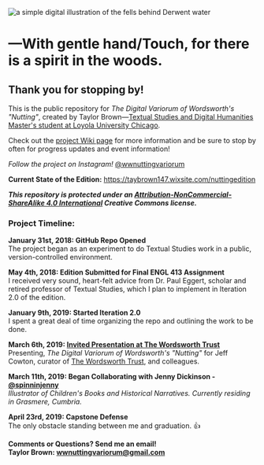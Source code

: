 ![a simple digital illustration of the fells behind Derwent water](https://raw.githubusercontent.com/taylorcate/NuttingVariorum/master/DesignMaterials/Illustrations/DerwentWater_CoverImage_001_4README.png)
# —With gentle hand/Touch, for there is a spirit in the woods.

## Thank you for stopping by!  
This is the public repository for _The Digital Variorum of Wordsworth's "Nutting"_, created by Taylor Brown—[Textual Studies and Digital Humanities Master's student at Loyola University Chicago](https://luc.edu/ctsdh/academics/maindigitalhumanities/).  

Check out the [project Wiki page](https://github.com/taylorcate/NuttingVariorum/wiki) for more information and be sure to stop by often for progress updates and event information!

_Follow the project on Instagram!_ [@wwnuttingvariorum](https://www.instagram.com/wwnuttingvariorum/?hl=en)

**Current State of the Edition:** https://taybrown147.wixsite.com/nuttingedition

_**This repository is protected under an [Attribution-NonCommercial-ShareAlike 4.0 International](https://creativecommons.org/licenses/by-nc-sa/4.0/legalcode) Creative Commons license.**_

### Project Timeline:  

**January 31st, 2018: GitHub Repo Opened**  
The project began as an experiment to do Textual Studies work in a public, version-controlled environment.  

**May 4th, 2018: Edition Submitted for Final ENGL 413 Assignment**  
I received very sound, heart-felt advice from Dr. Paul Eggert, scholar and retired professor of Textual Studies, which I plan to implement in Iteration 2.0 of the edition.  

**January 9th, 2019: Started Iteration 2.0**  
I spent a great deal of time organizing the repo and outlining the work to be done.  

**March 6th, 2019: [Invited Presentation at The Wordsworth Trust](https://raw.githubusercontent.com/taylorcate/NuttingVariorum/master/Documentation/InvitedPresentationLetter.jpg)**  
Presenting, _The Digital Variorum of Wordsworth's "Nutting"_ for Jeff Cowton, curator of [The Wordsworth Trust](https://wordsworth.org.uk/), and colleagues.  

**March 11th, 2019: Began Collaborating with Jenny Dickinson - [@spinninjenny](https://github.com/spinninjenny)**    
_Illustrator of Children's Books and Historical Narratives. Currently residing in Grasmere, Cumbria._  

**April 23rd, 2019: Capstone Defense**  
The only obstacle standing between me and graduation. :+1:


**Comments or Questions? Send me an email!  
Taylor Brown: wwnuttingvariorum@gmail.com**
